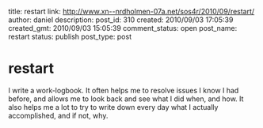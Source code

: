 title: restart
link: http://www.xn--nrdholmen-07a.net/sos4r/2010/09/restart/
author: daniel
description: 
post_id: 310
created: 2010/09/03 17:05:39
created_gmt: 2010/09/03 15:05:39
comment_status: open
post_name: restart
status: publish
post_type: post

# restart

I write a work-logbook. It often helps me to resolve issues I know I had before, and allows me to look back and see what I did when, and how. It also helps me a lot to try to write down every day what I actually accomplished, and if not, why.